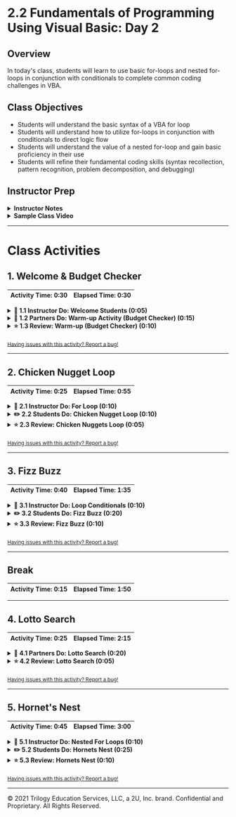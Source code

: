 # 2.2 Fundamentals of Programming Using Visual Basic: Day 2

## Overview

In today's class, students will learn to use basic for-loops and nested for-loops in conjunction with conditionals to complete common coding challenges in VBA.

## Class Objectives

* Students will understand the basic syntax of a VBA for loop
* Students will understand how to utilize for-loops in conjunction with conditionals to direct logic flow
* Students will understand the value of a nested for-loop and gain basic proficiency in their use
* Students will refine their fundamental coding skills (syntax recollection, pattern recognition, problem decomposition, and debugging)

## Instructor Prep

<details>
  <summary><strong>Instructor Notes</strong></summary>

* Today is a fun class, albeit a challenging one. In this class, students will complete a series of programming challenges in VBA. As with many classes to come, this one is exercise heavy. Today's class should feel lively as students struggle through challenges and experience many "light bulb" moments. Do your part to facilitate this atmosphere by encouraging continual dialogue within groups.

* Because today's class is heavy on exercises, your time behind the podium should feel minimal. Instead, wander the class continually and bring your "teaching" to their seats. This approach will allow you to tailor your teaching to the needs of specific students.

* As with the previous class, it is important to stress that today's exercises are very much paradigmatic of fundamental programming across languages. At times, you may hear students express frustration at VBA. In these moments, do your part to re-frame their thinking. Inform them that the real challenge isn't from VBA, but rather from the increased complexity that comes when fundamental building blocks are layered atop one another.

* Have your TAs refer to the [Time Tracker](TimeTracker.xlsx) to stay on track.

* Please reference our [Student FAQ](../../../05-Instructor-Resources/README.md#unit-02-vba-scripting) for answers to questions frequently asked by students of this program. If you have any recommendations for additional questions, feel free to log an issue or a pull request with your desired additions.

* When the lesson plan calls for files to be sent to students there are a few ways to do so. For the first couple of weeks it may be easiest to use Slack, but as the files and directories get more complex you may look to try alternate methods such as pushing and pulling from GitHub/GitLab and sending out the link, using a file storage like google drive, or zipping up files and continuing to Slack out. Please use whatever method you find most comfortable for sending files out to students.

* Lastly, as a reminder these slideshows are for instructor use only - when distributing slides to students, please first export the slides to a PDF file. You may then distribute send out the PDF file.

</details>

<details>
  <summary><strong>Sample Class Video</strong></summary>

* To view an example class lecture visit (Note video may not reflect latest lesson plan): [Class video](https://codingbootcamp.hosted.panopto.com/Panopto/Pages/Viewer.aspx?id=c61448c1-d0f1-4033-911a-2578c22a2b8b)

</details>

- - -

# Class Activities

## 1. Welcome & Budget Checker

| Activity Time:       0:30 |  Elapsed Time:      0:30  |
|---------------------------|---------------------------|

<details>
  <summary><strong>📣 1.1 Instructor Do: Welcome Students (0:05)</strong></summary>

* Spend a few moments to welcome students. Inform them that in today's class, we'll be “ripping off the band-aid.” They'll be spending the majority of class focused on exercises that will build their programming skills.

* If you'd like, feel free to use the [slideshow](https://drive.google.com/open?id=1L-_yIwbWQTkFix_af4cWoKM6fV3-BkStu-GyVqON138) included in the lesson plan to tee off class with some warm-ups.

</details>

<details>
  <summary><strong>👥 1.2 Partners Do: Warm-up Activity (Budget Checker) (0:15)</strong></summary>

* After your welcome, direct students to the Warm-Up Activity. This activity involves them creating a script to calculate and correct a price inclusive of fees.

![Images/01-Stu_Warmup_1.png](Images/01-Stu_Warmup_1.png)

* Show students how the solved code should work, then have your TAs send out the instructions and unsolved file:

  * **Files:**

    * [budget_checker_unsolved](Activities/01-Stu_Warmup/Unsolved/budget_checker_unsolved.xlsm)
    * [README](Activities/01-Stu_Warmup/README.md)

  * **Instructions:**

    * Create a VBA Script to complete the budget checker.

    * There are three parts to this problem.

      * Part 1: Calculate the total after fees and enter the value in the "Total" cell.

      * Part II: Create a Message Box to alert the user as to whether the amount including fees is within or over budget.

      * Part III (Challenge): If the total is over budget, correct the price so that it fits within the max of the user's budget. Be sure to round down! (Example: If the user's budget is 100 and the fees are 15%, the max price should 86)

  * **Hints:**

    * Break up the problem into smaller steps.

    * Look at old code!

    * You got this!

</details>

<details>
  <summary><strong>⭐ 1.3 Review: Warm-up (Budget Checker) (0:10)</strong></summary>

* **File:** [Activities/01-Stu_Warmup/Solved/budget_checker_solved.vbs](Activities/01-Stu_Warmup/Solved/budget_checker_solved.vbs)

* Once time is complete, review the solution of the previous exercise. As you are doing so, encourage students to explain what is happening in the code for you.

* In your discussion of Part I, be sure to point out the following:

  * First, we created a variable called `total` (as a double) to hold our full cost.

  * Next, we combined the price and (1 + tax) to calculate the full cost.

  * Finally, we entered the final cost into the total cell.

```vb
  ' Part I
  ' ----------------------------------------------------

  ' 1. Retrieve the Price and Fees from the cells
  Dim total As Double

  ' 2. Use these values to calculate the total
  total = Range("F3").Value * (1 + Range("H3").Value)
  ' MsgBox(total)

  ' 3. Enter the total into the appropriate cell
  Range("L3").Value = total
```

* In your discussion of Part II, be sure to point out the following:

  * First, we created a variable called `budget` to hold our budget amount.

  * We then compared the value of our budget against the total.

  * If the budget was greater than the total, we displayed a message that we were under budget. If greater, the message stated that we were over budget.

```vb
  ' Part II
  ' ----------------------------------------------------
  ' 4. Create a variable to store budget
  Dim budget As Double
  budget = Range("B3").Value
  ' msgbox(budget)

  ' 5. Compare using conditionals whether total is greater than or less than the budget
  If budget > total Then

      MsgBox ("Under budget")

  Else

      MsgBox ("Over budget")
  End If
```

* In your discussion of Part III, be sure to point out the following:

  * First we needed to do some basic algebra to determine our formula for the new price. In this case new price was equal to the budget divided by (1 + tax).

  * We then stored the new price into a variable and used it with the tax to calculate the new total.

  * We rounded the new price down to the nearest whole dollar using a `WorksheetFunction`. This method allows users to access many of the functions available in Excel. `RoundDown(newPrice, 0)` stipulates that we're rounding down the `newPrice` variable and that we're not including any digits past the decimal.

  ```vb
  'Use a worksheet function to round the new price down to the nearest whole dollar
  newPrice = Application.WorksheetFunction.RoundDown(newPrice, 0)
  ```

  * Finally, we changed the price and the total in the appropriate cells.

```vb
  ' Part III
  ' ----------------------------------------------------
  Dim newPrice As Double
  newPrice = budget / (1 + Range("H3").Value)

  ' Change the price
  Range("F3").Value = newPrice

  ' Change the new total
  Range("L3").Value = newPrice * (1 + Range("H3").Value)
```

* Ask if there are any questions before providing students with the solution and proceeding to the next section.

</details>

<sub>[Having issues with this activity? Report a bug!](https://bit.ly/2V9kkll)</sub>

- - -

## 2. Chicken Nugget Loop

| Activity Time:       0:25 |  Elapsed Time:      0:55  |
|---------------------------|---------------------------|

<details>
  <summary><strong>📣 2.1 Instructor Do: For Loop   (0:10)</strong></summary>

* **File**:

  * [Activities/02-Ins_ForLoops/Solved/basic_for_loop_solved.vbs](Activities/02-Ins_ForLoops/Solved/basic_for_loop_solved.vbs)

  * [Activities/02-Ins_ForLoops/Solved/basic_for_loop_solved.xlsm](Activities/02-Ins_ForLoops/Solved/basic_for_loop_solved.xlsm)

* Next, you'll be introducing for-loops. Walk students through the code and run the VBA script. This code, quite simply inserts a series of numbers across rows and columns.

* In explaining the code be sure to note the parts of a VBA for loop:

  * `For i = 1 to 20` specifies the range to loop through.

  * Subsequent uses of `i` change with the loop

  * `Next i` iterates to the next value of `i`.

  * **Note**: While semantic variable declaration is more prevelant, `i` is deliberately chosen here because it has been commonly used in programming for decades; it is also the default mathematical notation. Iterators such as `i` and `j` are expected to be encountered both later in the course and in the field.

* Spend a few extra moments in your discussion to have students guess how the spreadsheet will look before running the code. In particular, challenge them to understand why `Cells(i, 1)` creates entries across rows and `Cells(1, i)` create entries across columns.

![Images/02-Ins_ForLoops-1.png](Images/02-Ins_ForLoops-1.png)

* Once you feel confident in their understanding, provide them with your code.

</details>

<details>
  <summary><strong>✏️ 2.2 Students Do: Chicken Nugget Loop  (0:10)</strong></summary>

* **Files:**

  * [Activities/03-Stu_ChickenNuggets-ForLoop/README.md](Activities/03-Stu_ChickenNuggets-ForLoop/README.md)

* Proceed with the next student exercise. In this example, students create a basic VBA script that prints "I will eat `i` Chicken Nuggets," where the value of `i` changes within the for loop.

* Show students what happens after the code runs, before sending them the instructions.

* **Instructions:**

  * Create a `For` loop that will produce the following example. (Note: The lines signify new cells.)

    | A1         | B1 | C1              |
    |----------|:-------------:|------:|
    | I will eat | 11 | Chicken Nuggets |
    | I will eat | 12 | Chicken Nuggets |
    | I will eat | 13 | Chicken Nuggets |
    | I will eat | 14 | Chicken Nuggets |
    | I will eat | 15 | Chicken Nuggets |
    | I will eat | 16 | Chicken Nuggets |
    | I will eat | 17 | Chicken Nuggets |
    | I will eat | 18 | Chicken Nuggets |
    | I will eat | 19 | Chicken Nuggets |
    | I will eat | 20 | Chicken Nuggets |

  * **Bonus**

    * If you finish early, talk to your neighbor about why you may want to use a For loop over the "range" function.

</details>

<details>
  <summary><strong>⭐ 2.3 Review: Chicken Nuggets Loop (0:05)</strong></summary>

* **Files**:

  * [chicken_nuggets_solved.vbs](Activities/03-Stu_ChickenNuggets-ForLoop/Solved/chicken_nuggets_solved.vbs)

  * [chicken_nuggets_solved.xlsm](Activities/03-Stu_ChickenNuggets-ForLoop/Solved/chicken_nuggets_solved.xlsm)

* Once the timer is done, review the exercise with students.

* As you are doing so, be sure to point out the following:

  * We created a for loop that iterates from 1 through 10.

  * We set the value of `(i, 1)` and `(i, 3)` to be fixed value of "I will eat " and "Chicken Nuggets"

  * We set the value of `(i, 2)` to be `i +10`. This forces the loop to print 11 through 20.

  * Lastly, we use `Next i` to signal we are done with the loop and onto the next one.

  ![Images/03-Stu_ChickenNuggets-1.png](Images/03-Stu_ChickenNuggets-1.png)

* Ask if there are any questions before proceeding to the next example.

</details>

<sub>[Having issues with this activity? Report a bug!](https://bit.ly/345YTWn)</sub>

- - -

## 3. Fizz Buzz

| Activity Time:       0:40 |  Elapsed Time:      1:35  |
|---------------------------|---------------------------|

<details>
  <summary><strong>📣 3.1 Instructor Do: Loop Conditionals  (0:10)</strong></summary>

* **Files**:

  * [Activities/04-Ins_LoopConditionals/Solved/conditional_loops_solved.vbs](Activities/04-Ins_LoopConditionals/Solved/conditional_loops_solved.vbs)
  * [Activities/04-Ins_LoopConditionals/Solved/conditional_loops_solved.xlsm](Activities/04-Ins_LoopConditionals/Solved/conditional_loops_solved.xlsm)
  * [Activities/04-Ins_LoopConditionals/Solved/modulus_solved.vbs)](Activities/04-Ins_LoopConditionals/Solved/modulus_solved.vbs)
  * [Activities/04-Ins_LoopConditionals/Solved/modulus_solved.xlsm](Activities/04-Ins_LoopConditionals/Solved/modulus_solved.xlsm)

* Next, introduce one of the most important concepts of this week: Looped Conditionals. As a proficient developer, this will be a simple concept to you, but do not underestimate how critical it is for students to grasp.

* Open [Activities/04-Ins_LoopConditionals/Solved/modulus_solved.vbs](Activities/04-Ins_LoopConditionals/Solved/modulus_solved.vbs) and explain the modulus essentially performs long division on a number and returns the remainder (Note that in VBA modulus is denoted by `Mod`). Run the code in [Activities/04-Ins_LoopConditionals/Solved/modulus_solved.xlsm](Activities/04-Ins_LoopConditionals/Solved/modulus_solved.xlsm).

* Then open [Activities/04-Ins_LoopConditionals/Solved/conditional_loops_solved.vbs](Activities/04-Ins_LoopConditionals/Solved/conditional_loops_solved.vbs) and walk students through the code. Have them guess what it will do, before running the code.

* Then explain it line by line.

  * Start by pointing out the basic for loop structure.

  * Then introduce the concept of the modulus to determine remainder.

  * Point out that we are using if-else statements to route the flow of logic depending on whether `i` is even or odd.

  * Point out that we need to include the `End If` and also the `Next i` to close each respective block.

![Images/04-Ins_LoopConditionals-1.png](Images/04-Ins_LoopConditionals-1.png)

* Check if there are any questions before sending out the solution.

</details>

<details>
  <summary><strong>✏️ 3.2 Students Do: Fizz Buzz  (0:20)</strong></summary>

* **Files**:

  * [Activities/05-Stu_FizzBuzz/README.md](Activities/05-Stu_FizzBuzz/README.md)
  * [fizzbuzz_unsolved.xlsm](Activities/05-Stu_FizzBuzz/Unsolved/fizzbuzz_unsolved.xlsm)

* Fizzbuzz is a very popular logic problem in coding. Inform students that this next exercise is a classic problem in technical interviews -- across all programming languages. Run the code once for them so they can see how it works.

![Images/05-Stu_FizzBuzz-1.png](Images/05-Stu_FizzBuzz-1.png)

* Explain at a high-level, the rules of the exercise:

  * If a number is divisible by just 3, then the code should print Fizz.

  * If a number is divisible by just 5, then the code should print Buzz.

  * If a number is divisible by both 3 and 5, then the code should print FizzBuzz.

* Then send students the instructions to the exercise:

* **Instructions:**

  * Create a VBA Script that populates the second column with the word "Fizz", "Buzz", or "Fizzbuzz" based on the value in the first column.

  * If the value in column 1 is a multiple of both 3 and 5, print "Fizzbuzz" in column 2.

  * If the value in column 1 is a multiple of just 3, print "Fizz" in column 2.

  * If the value in column 1 is a multiple of just 5, print "Buzz" in column 2.

</details>

<details>
  <summary><strong>⭐ 3.3 Review: Fizz Buzz (0:10)</strong></summary>

* **Files:**

  * [fizzbuzz_solved.vbs](Activities/05-Stu_FizzBuzz/Solved/FizzBuzz_solved.vbs)

  * [fizzbuzz_solved.xlsm](Activities/05-Stu_FizzBuzz/Solved/fizzbuzz_solved.xlsm)

* Then walk students through the solution. As you do so, be sure to explain:

  * That we started the exercise by creating a basic for loop.

  * We then created a variable to track the value of the number in column 1.

  * We then created a series of if-then statements. We started these by checking for numbers that are both divisible by 3 and 5. It is important to start here, because if-then statements move from least specific to most specific. (i.e. If a number is divisible by 3 and 5, it is also divisible by 3. We have to make sure our code handles the more specific scenario first). Let them know that this isn't an obvious solution, but rather something that emerges as you approach your code.

  * Each of our if-then statements triggers a change to `Cells(i, 2)` (column 2).

```vb
  ' Loop through the values in Column 1
  For i = 2 To 100

      'Set cell value to variable
      num = Cells(i, 1).Value


      ' Check if the number is divisible by 3 and 5....
      If (num Mod 3 = 0 And num Mod 5 = 0) Then

          ' If so, print Fizzbuzz
          Cells(i, 2).Value = "Fizzbuzz"

      ' Check if the number is divisible by just 3...
      ElseIf (num Mod 3 = 0) Then

          ' If so, print "Fizz"
          Cells(i, 2).Value = "Fizz"

      ' Check if the number is divisible by just 5...
      ElseIf (num Mod 5 = 0) Then

          ' If so, print "Buzz"
          Cells(i, 2).Value = "Buzz"

      End If

  Next i
```

* See if there are any questions before proceeding to break.

</details>

<sub>[Having issues with this activity? Report a bug!](https://bit.ly/2xDKN29)</sub>

- - -

## Break

| Activity Time:       0:15 |  Elapsed Time:      1:50  |
|---------------------------|---------------------------|

- - -

## 4. Lotto Search

| Activity Time:       0:25 |  Elapsed Time:      2:15  |
|---------------------------|---------------------------|

<details>
  <summary><strong>👥 4.1 Partners Do: Lotto Search (0:20)</strong></summary>

* **Files**:

  * [Activities/06-Stu_Lotto-AdvancedForLoops/README.md](Activities/06-Stu_Lotto-AdvancedForLoops/README.md)
  * [lotto_numbers_unsolved.xlsm](Activities/06-Stu_Lotto-AdvancedForLoops/Unsolved/lotto_numbers_unsolved.xlsm)

* As students return, introduce the next exercise. Warn them that it's a challenging one, but they will likely have fun with it. In this exercise, students are given a series of lotto tickets. Their task is to create a VBA script that finds these lotto winners in the list of all ticket purchases. For the bonus, they must additionally find the first instance in which any runner up appears in the list.

* Show them what the code does by running it in VBA. Point out that the winners in the Winner Table matches what you'd find if you did a `Ctrl+F` to search for the same numbers.

![Images/06-Stu_Lotto-1.png](Images/06-Stu_Lotto-1.png)

* Then deliver the instructions:

  * **Instructions:**

    * You are in charge of finding our winners for a local lotto drawing.

    * The results are, in order:

      * First: 3957481
      * Second: 5865187
      * Third: 2817729

    * Create a script that will return those lucky winners and print them on the sheet.

      * For each winner include the following pieces of information:

        * First name
        * Last name
        * The winning number

      * They should be placed in winning order of First, Second, Third.

      * There should also be a message box that congratulates the first place winner.

  * **Bonus:**

    * There may just be one other winner! The below numbers are Wild Lotto Balls. Whichever comes up first in the list will be the fourth place (runner-up) winner. (Note: You must find the _first_ runner up to appear in the list.)

      * 2275339
      * 5868182
      * 1841402

  **Hints:**

  * Remember to utilize variables to keep your code clean.

  * For the bonus, you may need to use `Exit For`

</details>

<details>
  <summary><strong>⭐ 4.2 Review: Lotto Search (0:05)</strong></summary>

* **Files**:

  * [lotto_numbers_solved.xlsm](Activities/06-Stu_Lotto-AdvancedForLoops/Solved/lotto_numbers_solved.xlsm)
  * [lotto_numbers_solved.vbs](Activities/06-Stu_Lotto-AdvancedForLoops/Solved/lotto_numbers_solved.vbs)

* Once the time is complete, walk students through the solution:

  * We began by creating a series of variables to hold our ticket numbers and winner information. (Note: Because the length of the tickets is so long, we needed to use `double` or `long`. Explain to students that these are alternative formats that allow for longer numbers. These different variable types emerge for space saving considerations).

![Images/06-Stu_Lotto-2.png](Images/06-Stu_Lotto-2.png)

* Proceed to point out that we then created a for loop to scan through each of the rows. All the while, our code is searching for instances when the value in Column 3 (`Cells(i, 3)`) matches the value of our first, second, or third place winners. If there is a match we copy the winner's first name, last name, and ticket information and place them into the winners table (`Cells(2,6)` - `Cells(4,8)`).

![Images/06-Stu_Lotto-3.png](Images/06-Stu_Lotto-3.png)

* Lastly, regarding the bonus, we needed to create a second _separate_ for loop. This was necessary, because our current for loop will replace our Runner Up winner with the last instance and not the first. To avoid this, we needed to create a for-loop with an `Exit for`. This code would exit the loop the moment the first runner up is found, allowing us to avoid replacing our runner-up.

![Images/06-Stu_Lotto-4.png](Images/06-Stu_Lotto-4.png)

* Send students the final version of the code. Stress that this exercise introduced some tricky concepts, but encourage them to repeat this exercise at home.

</details>

<sub>[Having issues with this activity? Report a bug!](https://bit.ly/2QZNKRx)</sub>

- - -

## 5. Hornet's Nest

| Activity Time:       0:45 |  Elapsed Time:      3:00  |
|---------------------------|---------------------------|

<details>
  <summary><strong>📣 5.1 Instructor Do: Nested For Loops (0:10)</strong></summary>

* **Files**:

  * [Activities/07-Ins_NestedForLoops/Solved/nested_for_loop_solved.vbs](Activities/07-Ins_NestedForLoops/Solved/nested_for_loop_solved.vbs)

  * [Activities/07-Ins_NestedForLoops/Solved/nested_for_loop_solved.xlsm](Activities/07-Ins_NestedForLoops/Solved/nested_for_loop_solved.xlsm)

* Proceed now to the final instructor demo: Nested for-loops. Like looped conditionals, this is an extremely important concept and one that leaves students easily confused. Encourage them to focus on this section.

* Walk students through the spreadsheet and code. Point out that in this example, we are looking to loop through both the rows and columns. Try to highlight cells as you try to simulate the actions of each loop. Begin at the top left, move across the columns, before proceeding to the next row.

* Encourage students to re-do this process themselves to one another before moving on to the next exercise.

* ![Images/07-Ins_NestedForLoops-1.png](Images/07-Ins_NestedForLoops-1.png)

</details>

<details>
  <summary><strong>✏️ 5.2 Students Do: Hornets Nest (0:25)</strong></summary>

* **Files**:

  * [Activities/08-Stu_HornetsNest-NestedForLoops/README.md](Activities/08-Stu_HornetsNest-NestedForLoops/README.md)
  * [hornets_nest_unsolved.xlsm](Activities/08-Stu_HornetsNest-NestedForLoops/Unsolved/hornets_nest_unsolved.xlsm)

* Finally, introduce the last exercise of the day: Hornets Nest. This is a fun exercise, but another challenging one. In essence the problem of this exercise is as follows:

  * You have been given a spreadsheet that's been infested by Hornets.

  * In Part I, you are responsible for counting the number of Hornets in the spreadsheet.

  * In Part II, you are responsible for replacing all instances of the word "Hornets" with the word "Bugs".

  * In Part III, you are given a set number of "Bugs" and "Bees". Each time you replace a Hornet with a Bug or Bee, you are deducting from your supply. You must replace as many hornets as you can and indicate whether all the Hornets have been replaced.

* Run the code [hornets_nest_solved.xlsm](Activities/08-Stu_HornetsNest-NestedForLoops/Solved/hornets_nest_solved.xlsm) to show students what the code does. (Note: Do not save over your file as the macro will overwrite the contents.)

![Images/08-Stu_HornetsNest-1.png](Images/08-Stu_HornetsNest-1.png)

* Then send the instructions and initial file:

  * **Instructions:**

    * Create a VBA script to handle the growing Hornet infestation in your spreadsheet.

    * There are three parts to this problem:

      * Part I: Count the number of Hornets found and display the number to your user in the form of a message box.

      * Part II: Modify the script such that it changes the word Hornets to "Bugs".

      * Part III: Modify the script a third time, this time keeping in mind that you have a limited number of Bugs and Bees. Use the full set of Bugs and Bees you have available to replace the Hornets with all available Bugs first then Bees. If you run out of Bugs or Bees provide the user with the message: "Oh no! We still have hornets..."

  * **Hints**

    * You may want to create a backup of your spreadsheet as your macro will write over the contents.

</details>

<details>
  <summary><strong>⭐ 5.3 Review: Hornets Nest (0:10)</strong></summary>

* **Files**:

  * [hornets_nest_solved.xlsm](Activities/08-Stu_HornetsNest-NestedForLoops/Solved/hornets_nest_solved.xlsm)
  * [hornets_pt_i_solved.vbs](Activities/08-Stu_HornetsNest-NestedForLoops/Solved/hornets_pt_i_solved.vbs)
  * [hornets_pt_ii_solved.vbs](Activities/08-Stu_HornetsNest-NestedForLoops/Solved/hornets_pt_ii_solved.vbs)
  * [hornets_pt_iii_solved.vbs](Activities/08-Stu_HornetsNest-NestedForLoops/Solved/hornets_pt_iii_solved.vbs)

* Once the timer completes, review the solution with the group.

* In discussing Part 1, point out that we utilized a simple nested for loop to search for the term "Hornets" in each of the cells. In Part 2, we subsequently change the value of these cells to be "Bugs".
  ![Images/08-Stu_HornetsNest-2.png](Images/08-Stu_HornetsNest-2.png)

* In Part 3, we had the added challenge of continually tracking our Bug and Bee count. The easiest way to approach this problem was to draw from our Bug stash first and then once depleted to draw from our Bee stash. In essence, this code works by storing our initial bug and bee count, then continually subtracting one from these variables each time we utilized either. Once the Bug or Bee count is equal to 0, we can no longer draw from that stash.
  ![Images/08-Stu_HornetsNest-3.png](Images/08-Stu_HornetsNest-3.png)

* For the last requirement of Part 3, we deftly avoided the for loop completely. Instead, we concluded if hornets were unaccounted for by comparing the sum of bugs and bees to the initial number of hornets. If there were more hornets than bugs and bees to start, then we know there are still hornets after our replacement efforts. Take a moment to explain to students that creative thinking like this is often the real skill in programming.
  ![Images/08-Stu_HornetsNest-4.png](Images/08-Stu_HornetsNest-4.png)

</details>

<sub>[Having issues with this activity? Report a bug!](https://bit.ly/39xCIJv)</sub>

- - -

© 2021 Trilogy Education Services, LLC, a 2U, Inc. brand. Confidential and Proprietary. All Rights Reserved.
